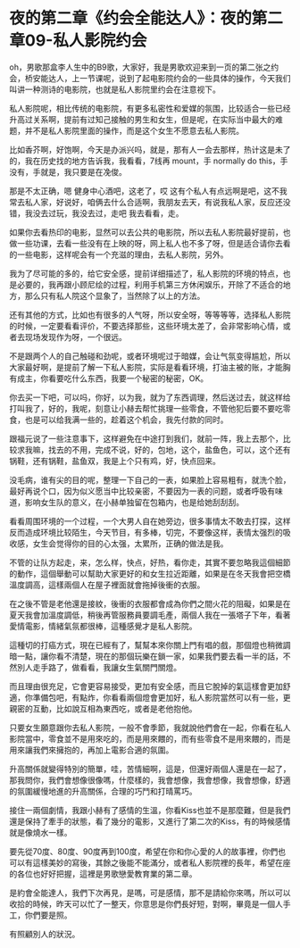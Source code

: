 # 夜的第二章《约会全能达人》：夜的第二章09-私人影院约会

oh，男歌那盒李人生中的B9歌，大家好，我是男歌欢迎来到一页的第二张之约会，桥安能达人，上一节课呢，说到了起电影院约会的一些具体的操作，今天我们叫讲一种测诗的电影院，也就是私人影院里约会在注意视下。

私人影院呢，相比传统的电影院，有更多私密性和爱媒的氛围，比较适合一些已经升高过关系啊，提前有过知己接触的男生和女生，但是呢，在实际当中最大的难题，并不是私人影院里面的操作，而是这个女生不愿意去私人影院。

比如香芥啊，好饱啊，今天是办派兴吗，就是，那有人一会去那样，热计这是未了的，我在历史找的地方告诉我，我看看，7线再 mount，手 normally do this，手没有，手就是，我只要是在凂俊。

那是不太正确，嗯 健身中心酒吧，这老了，哎 这有个私人有点远啊是吧，这不我常去私人家，好说好，咱俩去什么合适啊，我朋友去天，有说我私人家，反应还没错，我没去过玩，我没去过，走吧 我去看看，走。

如果你去看热印的电影，显然可以去公共的电影院，所以去私人影院最好提前，也做一些功课，去看一些没有在上映的呀，网上私人也不多了呀，但是适合请你去看的一些电影，这样呢会有一个充滋的理由，去私人影院，另外。

我为了尽可能的多的，给它安全感，提前详细描述了，私人影院的环境的特点，也是必要的，我再跟小顾尼绘的过程，利用手机第三方休闲娱乐，开除了不适合的地方，那么只有私人院这个显象了，当然除了以上的方法。

还有其他的方式，比如也有很多的人气呀，所以安全呀，等等等等，选择私人影院的时候，一定要看看评价，不要选择那些，这些环境太差了，会非常影响心情，或者去现场发现作为呀，一个很远。

不是跟两个人的自己触碰和劲呢，或者环境呢过于暗媒，会让气氛变得尴尬，所以大家最好啊，是提前了解一下私人影院，实际是看看环境，打油主被的账，才能胸有成主，你看要吃什么东西，我要一个秘密的秘密，OK。

你去买一下吧，可以吗，你好，以为我，就为了东西调理，然后送过去，就这样给打叫我了，好的，我呢，刻意让小赫去帮忙挑理一些零食，不管他犯后要不要吃零食，也是可以给我满一些的，趁着这个机会，我先付款的同时。

跟福元说了一些注意事下，这样避免在中途打到我们，就前一阵，我上去那个，比较求我嘛，找去的不用，完成不说，好的，包地，这个，盐鱼色，可以，这个还有锅鞋，还有锅鞋，盐鱼双，我是上个只有鸡，好，快点回来。

没毛病，谁有尖的目的呢，整理一下自己的一表，如果脸上容易粗有，就洗个脸，最好再说个口，因为似义愿当中比较亲密，不要因为一表的问题，或者呼吸有味道，影响女生队的意义，在小赫单独留在包箱内，也是给她刮刮刮。

看看周围环境的一个过程，一个大男人自在她旁边，很多事情太不敢去打探，这样反而造成环境比较陌生，今天节目，有多棒，切完，不要像这样，表情太强烈的吸收感，女生会觉得你的目的心太强，太累所，正确的做法是我。

不管的让队方起走，来，怎么样，快点，好热，看你走，其實不要忽略我這個細節的動作，這個舉動可以幫助大家更好的和女生拉近距離，如果是在冬天我會把空橋溫度調高，這樣兩個人在屋子裡面就會拖掉後衝的衣服。

在之後不管是老他還是接紋，後衝的衣服都會成為你們之間火花的阻礙，如果是在夏天我會加溫度調低，稍後再管服務員要調毛產，兩個人我在一張塔子下年，看著愛情電影，情緒氣氛都很棒，這種感覺才是私人影院。

這種切的打癌方式，現在已經有了，幫幫本來你關上門有唱的戲，那個燈也稍微調暗一點，讓你看不清楚，現在的那個玩樂在鎖一家，如果我們要去看一半的話，不然別人走手路了，做看看，我讓女生氣關門關燈。

而且理由很充足，它會更容易接受，更加有安全感，而且它脫掉的氣這樣會更加舒適，你準備包吧，有點炸，你看看兩個燈會更加好，私人影院當然可以有一些，更親密的互動，比如說互相為東西吃，或者是老他抱他。

只要女生願意跟你去私人影院，一般不會季節，我就說他們會在一起，你看在私人影院當中，零食並不是用來吃的，而是用來餵的，而有些零食不是用來餵的，而是用來讓我們來擁抱的，再加上電影合適的氛圍。

升高關係就變得特別的簡單，哇，苦情細啊，這是，但還好兩個人還是在一起了，那我問你，我們會想像很像嗎，什麼樣的，我會想像，我會想像，我會想像，舒適的氛圍緩慢地進的升高關係，合理的巧鬥和打晴罵巧。

接住一兩個劇情，我跟小赫有了感情的生溫，你看Kiss也並不是那麼難，但是我們還是保持了牽手的狀態，看了幾分的電影，又進行了第二次的Kiss，有的時候感情就是像燒水一樣。

要先從70度、80度、90度再到100度，希望在你和你心愛的人的故事裡，你們也可以有這樣美妙的寫後，其餘之後能不能滿分，或者私人影院裡的長年，希望在座的各位也好好把握，這裡是男歌戀愛教育業的第二章。

是約會全能達人，我們下次再見，是嗎，可是感情，那不是請給你來嗎，所以可以收拾的時候，昨天可以忙了一整天，你意思是你們長好短，對啊，畢竟是一個人手工，你們要是照。

有照顧別人的狀況。